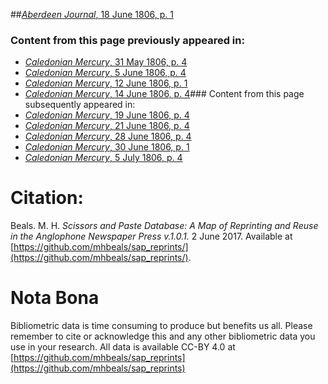 ##[*Aberdeen Journal*, 18 June 1806, p. 1](https://mhbeals.github.io/sap_html/Aberdeen-Journal/Aberdeen-Journal-18-June-1806-p-1)

### Content from this page previously appeared in:
+ [*Caledonian Mercury*, 31 May 1806, p. 4](https://mhbeals.github.io/sap_html/Caledonian-Mercury/Caledonian-Mercury-31-May-1806-p-4)
+ [*Caledonian Mercury*, 5 June 1806, p. 4](https://mhbeals.github.io/sap_html/Caledonian-Mercury/Caledonian-Mercury-5-June-1806-p-4)
+ [*Caledonian Mercury*, 12 June 1806, p. 1](https://mhbeals.github.io/sap_html/Caledonian-Mercury/Caledonian-Mercury-12-June-1806-p-1)
+ [*Caledonian Mercury*, 14 June 1806, p. 4](https://mhbeals.github.io/sap_html/Caledonian-Mercury/Caledonian-Mercury-14-June-1806-p-4)### Content from this page subsequently appeared in:
+ [*Caledonian Mercury*, 19 June 1806, p. 4](https://mhbeals.github.io/sap_html/Caledonian-Mercury/Caledonian-Mercury-19-June-1806-p-4)
+ [*Caledonian Mercury*, 21 June 1806, p. 4](https://mhbeals.github.io/sap_html/Caledonian-Mercury/Caledonian-Mercury-21-June-1806-p-4)
+ [*Caledonian Mercury*, 28 June 1806, p. 4](https://mhbeals.github.io/sap_html/Caledonian-Mercury/Caledonian-Mercury-28-June-1806-p-4)
+ [*Caledonian Mercury*, 30 June 1806, p. 1](https://mhbeals.github.io/sap_html/Caledonian-Mercury/Caledonian-Mercury-30-June-1806-p-1)
+ [*Caledonian Mercury*, 5 July 1806, p. 4](https://mhbeals.github.io/sap_html/Caledonian-Mercury/Caledonian-Mercury-5-July-1806-p-4)
                    
# Citation: 

Beals. M. H. *Scissors and Paste Database: A Map of Reprinting and Reuse in the Anglophone Newspaper Press v.1.0.1.* 2 June 2017. Available at [https://github.com/mhbeals/sap_reprints/](https://github.com/mhbeals/sap_reprints/). 
                    
# Nota Bona

Bibliometric data is time consuming to produce but benefits us all. Please remember to cite or acknowledge this and any other bibliometric data you use in your research. All data is available CC-BY 4.0 at [https://github.com/mhbeals/sap_reprints](https://github.com/mhbeals/sap_reprints)